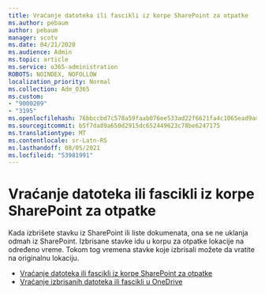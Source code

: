 ```yaml
---
title: Vraćanje datoteka ili fascikli iz korpe SharePoint za otpatke
ms.author: pebaum
author: pebaum
manager: scotv
ms.date: 04/21/2020
ms.audience: Admin
ms.topic: article
ms.service: o365-administration
ROBOTS: NOINDEX, NOFOLLOW
localization_priority: Normal
ms.collection: Adm_O365
ms.custom:
- "9000209"
- "3195"
ms.openlocfilehash: 76bbccbd7c578a59faab076ee533ad22f6621fa4c1065ead9adce091acb0ef51
ms.sourcegitcommit: b5f7da89a650d2915dc652449623c78be6247175
ms.translationtype: MT
ms.contentlocale: sr-Latn-RS
ms.lasthandoff: 08/05/2021
ms.locfileid: "53981991"
---
```

# <a name="restore-files-or-folders-from-the-sharepoint-recycle-bin"></a>Vraćanje datoteka ili fascikli iz korpe SharePoint za otpatke 

Kada izbrišete stavku iz SharePoint ili liste dokumenata, ona se ne uklanja odmah iz SharePoint. Izbrisane stavke idu u korpu za otpatke lokacije na određeno vreme. Tokom tog vremena stavke koje izbrisali možete da vratite na originalnu lokaciju.

- [Vraćanje datoteka ili fascikli iz korpe SharePoint za otpatke](https://support.office.com/article/Restore-items-in-the-Recycle-Bin-of-a-SharePoint-site-6df466b6-55f2-4898-8d6e-c0dff851a0be)
- [Vraćanje izbrisanih datoteka ili fascikli u OneDrive](https://support.office.com/article/restore-deleted-files-or-folders-in-onedrive-949ada80-0026-4db3-a953-c99083e6a84f)
